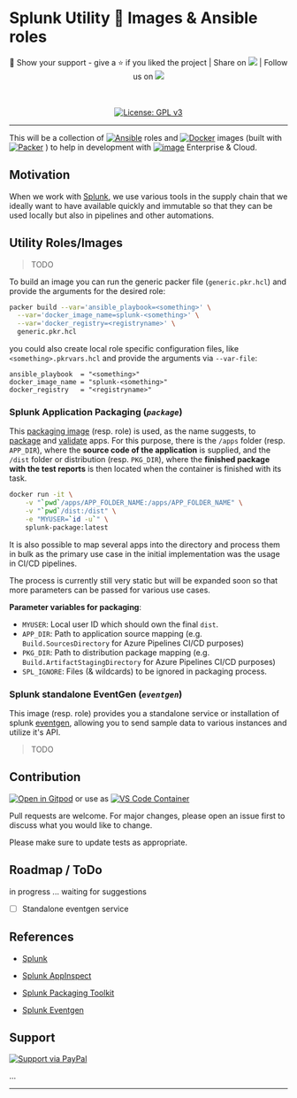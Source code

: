 # Splunk Utility 🐋 Images & Ansible roles

<div align="center" >🤝 Show your support - give a ⭐️ if you liked the project | Share on
<a target="_blank" href='https://twitter.com/intent/tweet?url=https%3A%2F%2Fgithub.com%2Fnextpart%2Fsplunk-utilities'><img src='https://img.shields.io/badge/Twitter-1DA1F2?logo=twitter&logoColor=white'/></a>
| Follow us on
<a target="_blank" href='https://www.linkedin.com/company/69421851'><img src='https://img.shields.io/badge/LinkedIn-0077B5?logo=linkedin&logoColor=white'/></a>
</br></div>
</br></br>
<div align="center" >

[![License: GPL v3](https://img.shields.io/badge/License-GPLv3-blue.svg)](https://www.gnu.org/licenses/gpl-3.0)

</div>

---

This will be a collection of
[![Ansible](https://img.shields.io/badge/ansible-%231A1918.svg?logo=ansible&logoColor=white)](https://www.ansible.com/)
roles and
[![Docker](https://img.shields.io/badge/docker-%230db7ed.svg?logo=docker&logoColor=white)](https://www.docker.com/)
images (built with
[![Packer](https://img.shields.io/badge/Packer-1DAEFF?logo=packer&logoColor=white)](https://www.packer.io/)
) to help in development with
[![image](https://img.shields.io/badge/Splunk-6fac4c.svg?logo=splunk&logoColor=white)](https://splunk.com/)
Enterprise & Cloud.

## Motivation

When we work with [Splunk][splunk], we use various tools in the supply chain that we
ideally want to have available quickly and immutable so that they can be used locally
but also in pipelines and other automations.

## Utility Roles/Images

> TODO

To build an image you can run the generic packer file (`generic.pkr.hcl`) and provide
the arguments for the desired role:

```bash
packer build --var='ansible_playbook=<something>' \
  --var='docker_image_name=splunk-<something>' \
  --var='docker_registry=<registryname>' \
  generic.pkr.hcl
```

you could also create local role specific configuration files, like
`<something>.pkrvars.hcl` and provide the arguments via `--var-file`:

```hcl
ansible_playbook  = "<something>"
docker_image_name = "splunk-<something>"
docker_registry   = "<registryname>"
```

### Splunk Application Packaging (_`package`_)

This [packaging image](https://hub.docker.com/r/nextpart/splunk-package) (resp. role) is
used, as the name suggests, to [package][packaging] and [validate][appinspect] apps. For
this purpose, there is the `/apps` folder (resp. `APP_DIR`), where the **source code of
the application** is supplied, and the `/dist` folder or distribution (resp. `PKG_DIR`),
where the **finished package with the test reports** is then located when the container
is finished with its task.

```bash
docker run -it \
    -v "`pwd`/apps/APP_FOLDER_NAME:/apps/APP_FOLDER_NAME" \
    -v "`pwd`/dist:/dist" \
    -e "MYUSER=`id -u`" \
    splunk-package:latest
```

It is also possible to map several apps into the directory and process them in bulk as
the primary use case in the initial implementation was the usage in CI/CD pipelines.

The process is currently still very static but will be expanded soon so that more
parameters can be passed for various use cases.

**Parameter variables for packaging**:

- `MYUSER`: Local user ID which should own the final `dist`.
- `APP_DIR`: Path to application source mapping (e.g. `Build.SourcesDirectory` for Azure
  Pipelines CI/CD purposes)
- `PKG_DIR`: Path to distribution package mapping (e.g. `Build.ArtifactStagingDirectory`
  for Azure Pipelines CI/CD purposes)
- `SPL_IGNORE`: Files (& wildcards) to be ignored in packaging process.

### Splunk standalone EventGen (_`eventgen`_)

This image (resp. role) provides you a standalone service or installation of splunk
[eventgen], allowing you to send sample data to various instances and utilize it's API.

> TODO

## Contribution

[![Open in Gitpod](https://gitpod.io/button/open-in-gitpod.svg)](https://gitpod.io/#https://github.com/michael-nextpart/remote-development)
or use as
[![VS Code Container](https://img.shields.io/static/v1?label=VS+Code&message=Container&logo=visualstudiocode&color=007ACC&logoColor=007ACC&labelColor=2C2C32)](https://open.vscode.dev/microsoft/vscode)

Pull requests are welcome. For major changes, please open an issue first to discuss what
you would like to change.

Please make sure to update tests as appropriate.

## Roadmap / ToDo

in progress ... waiting for suggestions

- [ ] Standalone eventgen service


## References

[splunk]: https://www.splunk.com/

- [Splunk][splunk]

[appinspect]: https://dev.splunk.com/enterprise/reference/appinspect

- [Splunk AppInspect][appinspect]

[packaging]: https://dev.splunk.com/enterprise/reference/packagingtoolkit

- [Splunk Packaging Toolkit][packaging]

[eventgen]: http://splunk.github.io/eventgen/

- [Splunk Eventgen][eventgen]

## Support

[![Support via PayPal](https://img.shields.io/badge/PayPal-00457C?style=for-the-badge&logo=paypal&logoColor=white)](https://www.paypal.com/donate/?hosted_button_id=UXNY3UEYKBJ7L)

...

---
